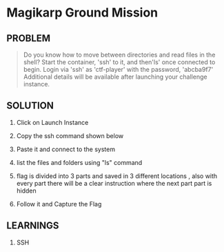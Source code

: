 # Magikarp Ground Mission

## PROBLEM

> Do you know how to move between directories and read files in the shell? Start the container, 'ssh' to it, and then'ls' once connected to begin. Login via 'ssh' as 'ctf-player' with the password, 'abcba9f7'
Additional details will be available after launching your challenge instance.



## SOLUTION

1. Click on Launch Instance 

2. Copy the ssh command shown below 

3. Paste it and connect to the system

4. list the files and folders using "ls" command

5. flag is divided into 3 parts and saved in 3 different locations , also with every part there will be a clear instruction where the next part part is hidden

6. Follow it and Capture the Flag

## LEARNINGS

1. SSH
